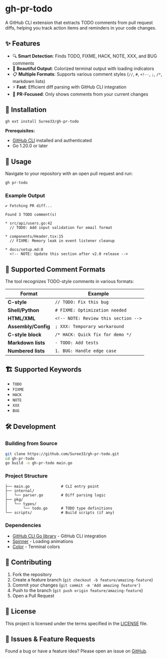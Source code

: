 # gh-pr-todo

A GitHub CLI extension that extracts TODO comments from pull request diffs, helping you track action items and reminders in your code changes.

## ✨ Features

- 🔍 **Smart Detection**: Finds TODO, FIXME, HACK, NOTE, XXX, and BUG comments
- 🎨 **Beautiful Output**: Colorized terminal output with loading indicators
- 📋 **Multiple Formats**: Supports various comment styles (`//`, `#`, `<!--`, `;`, `/*`, markdown lists)
- ⚡ **Fast**: Efficient diff parsing with GitHub CLI integration
- 🎯 **PR-Focused**: Only shows comments from your current changes

## 🚀 Installation

```bash
gh ext install Suree33/gh-pr-todo
```

**Prerequisites:**
- [GitHub CLI](https://cli.github.com/) installed and authenticated
- Go 1.20.0 or later

## 📖 Usage

Navigate to your repository with an open pull request and run:

```bash
gh pr-todo
```

### Example Output

```
✔ Fetching PR diff...

Found 3 TODO comment(s)

* src/api/users.go:42
  // TODO: Add input validation for email format

* components/Header.tsx:15
  // FIXME: Memory leak in event listener cleanup

* docs/setup.md:8
  <!-- NOTE: Update this section after v2.0 release -->
```

## 🔧 Supported Comment Formats

The tool recognizes TODO-style comments in various formats:

| Format | Example |
|--------|---------|
| **C-style** | `// TODO: Fix this bug` |
| **Shell/Python** | `# FIXME: Optimization needed` |
| **HTML/XML** | `<!-- NOTE: Review this section -->` |
| **Assembly/Config** | `; XXX: Temporary workaround` |
| **C-style block** | `/* HACK: Quick fix for demo */` |
| **Markdown lists** | `- TODO: Add tests` |
| **Numbered lists** | `1. BUG: Handle edge case` |

## 🏗️ Supported Keywords

- `TODO`
- `FIXME`
- `HACK`
- `NOTE`
- `XXX`
- `BUG`

## 🛠️ Development

### Building from Source

```bash
git clone https://github.com/Suree33/gh-pr-todo.git
cd gh-pr-todo
go build -o gh-pr-todo main.go
```

### Project Structure

```
├── main.go              # CLI entry point
├── internal/
│   └── parser.go        # Diff parsing logic
├── pkg/
│   └── types/
│       └── todo.go      # TODO type definitions
└── scripts/             # Build scripts (if any)
```

### Dependencies

- [GitHub CLI Go library](https://github.com/cli/go-gh) - GitHub CLI integration
- [Spinner](https://github.com/briandowns/spinner) - Loading animations  
- [Color](https://github.com/fatih/color) - Terminal colors

## 🤝 Contributing

1. Fork the repository
2. Create a feature branch (`git checkout -b feature/amazing-feature`)
3. Commit your changes (`git commit -m 'Add amazing feature'`)
4. Push to the branch (`git push origin feature/amazing-feature`)
5. Open a Pull Request

## 📝 License

This project is licensed under the terms specified in the [LICENSE](LICENSE) file.

## 🐛 Issues & Feature Requests

Found a bug or have a feature idea? Please open an issue on [GitHub](https://github.com/Suree33/gh-pr-todo/issues).
